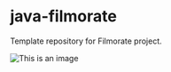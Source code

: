 # java-filmorate
Template repository for Filmorate project.

![This is an image](https://github.com/LevKlimenko/java-filmorate/blob/film-bd/final11SprintScheme.png)
